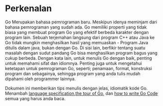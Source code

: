 # Perkenalan

Go Merupakan bahasa pemrograman baru. Meskipun idenya meminjam dari bahasa pemrograman yang sudah ada. Go memiliki properti yang tidak biasa yang membuat program Go yang efektif berbeda karakter dengan program lain. Sebuah terjemahan langsung dari program C++ atau Java ke Go tidak mungkin menghasilkan hasil yang memuaskan - Program Java ditulis dalam java, bukan dengan Go. Di sisi lain, berfikir tentang suatu masalah dengan sudut pandang Go bisa menghasilkan program bagus yang cukup berbeda. Dengan kata lain, untuk menulis Go dengan baik, penting untuk memahami sifat dan idiomnya. Penting juga untuk mengetahui ketetapan untuk pemrograman Go, seperti; penamaan, format, konstruksi program dan sebagainya, sehingga program yang anda tulis mudah dipahami oleh programmer lainnya.

Dokumen ini memberikan tips menulis dengan jelas, idiomatik kode Go. Menambah [ language specification](http://golang.org/ref/spec),[the tour of Go](http://tour.golang.org/), dan [how to write Go Code](http://golang.org/doc/code.html) semua yang harus anda baca.  
